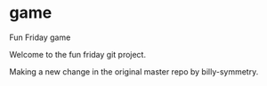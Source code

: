game
====

Fun Friday game

Welcome to the fun friday git project.

Making a new change in the original master repo by billy-symmetry.